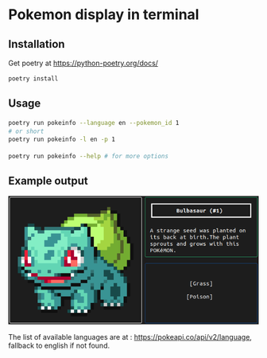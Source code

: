# Pokemon display in terminal


## Installation

Get poetry at https://python-poetry.org/docs/

```bash
poetry install
```

## Usage

```bash
poetry run pokeinfo --language en --pokemon_id 1
# or short
poetry run pokeinfo -l en -p 1

poetry run pokeinfo --help # for more options


```

## Example output

![Example output](./example.png)


The list of available languages are at : https://pokeapi.co/api/v2/language, fallback to english if not found.
